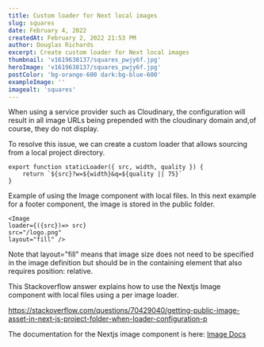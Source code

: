 ```yaml
---
title: Custom loader for Next local images
slug: squares
date: February 4, 2022
createdAt: February 2, 2022 21:53 PM
author: Douglas Richards
excerpt: Create custom loader for Next local images
thumbnail: 'v1619638137/squares_pwjy6f.jpg'
heroImage: 'v1619638137/squares_pwjy6f.jpg'
postColor: 'bg-orange-600 dark:bg-blue-600'
exampleImage: ''
imagealt: 'squares'
---
```


When using a service provider such as Cloudinary, the configuration will result in all image URLs being prepended with the cloudinary domain and,of course, they do not display.

To resolve this issue, we can create a custom loader that allows sourcing from a local project directory.

```
export function staticLoader({ src, width, quality }) {
	return `${src}?w=${width}&q=${quality || 75}`
}
```

Example of using the Image component with local files. In this next example for a footer component, the image is stored in the public folder.

```
<Image
loader={({src})=> src}
src="/logo.png"
layout="fill" />
```

Note that layout="fill" means that image size does not need to be specified in the image definition but should be in the containing element that also requires position: relative.

This Stackoverflow answer explains how to use the Nextjs Image component with local files using a per image loader.

https://stackoverflow.com/questions/70429040/getting-public-image-asset-in-next-js-project-folder-when-loader-configuration-p

The documentation for the Nextjs image component is here: [Image Docs](https://nextjs.org/docs/advanced-features/custom-server-side-rendering#image-component)
